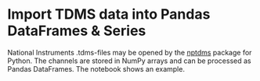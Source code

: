 # Import TDMS data into Pandas DataFrames & Series

National Instruments .tdms-files may be opened by the [nptdms](https://pypi.org/project/npTDMS/) package for Python. The channels are stored in NumPy arrays and can be processed as Pandas DataFrames. The notebook shows an example.